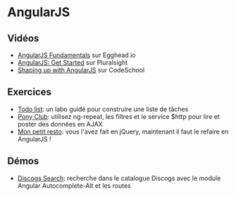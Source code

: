 # AngularJS #

## Vidéos ##

- [AngularJS Fundamentals](https://egghead.io/lessons/angularjs-building-an-angular-app-eggly-introduction?course=angularjs-app-from-scratch-getting-started) sur Egghead.io
- [AngularJS: Get Started](https://app.pluralsight.com/library/courses/angularjs-get-started/table-of-contents) sur Pluralsight
- [Shaping up with AngularJS](https://www.codeschool.com/courses/shaping-up-with-angularjs) sur CodeSchool

## Exercices ##

- [Todo list](https://github.com/bruxellesformationcepegra/lab-angular-todo): un labo guidé pour construire une liste de tâches
- [Pony Club](https://github.com/bruxellesformationcepegra/lab-angular-ponyclub): utilisez ng-repeat, les filtres et le service $http pour lire et poster des données en AJAX
- [Mon petit resto](https://github.com/bruxellesformationcepegra/lab-simplefoodmenu): vous l'avez fait en jQuery, maintenant il faut le refaire en AngularJS ! 

## Démos ##

- [Discogs Search](https://github.com/bruxellesformationcepegra/lab-angular-search): recherche dans le catalogue Discogs avec le module Angular Autocomplete-Alt et les routes 
